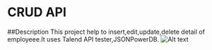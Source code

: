 # CRUD API
##Description
This project help to insert,edit,update,delete detail of employeee.It uses Talend API tester,JSONPowerDB.
![Alt text]("C:\Users\shukl\Desktop\Untitled.png"?raw=true "Optional Title")
